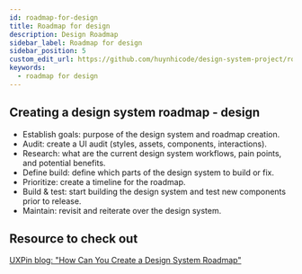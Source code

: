 ```yaml
---
id: roadmap-for-design
title: Roadmap for design
description: Design Roadmap
sidebar_label: Roadmap for design
sidebar_position: 5
custom_edit_url: https://github.com/huynhicode/design-system-project/roadmap-for-design.md
keywords:
  - roadmap for design
---
```


## Creating a design system roadmap - design

- Establish goals: purpose of the design system and roadmap creation.
- Audit: create a UI audit (styles, assets, components, interactions).
- Research: what are the current design system workflows, pain points, and potential benefits.
- Define build: define which parts of the design system to build or fix.
- Prioritize: create a timeline for the roadmap.
- Build & test: start building the design system and test new components prior to release.
- Maintain: revisit and reiterate over the design system.

## Resource to check out

[UXPin blog: "How Can You Create a Design System Roadmap"](https://www.uxpin.com/studio/blog/design-system-rodmap/)
